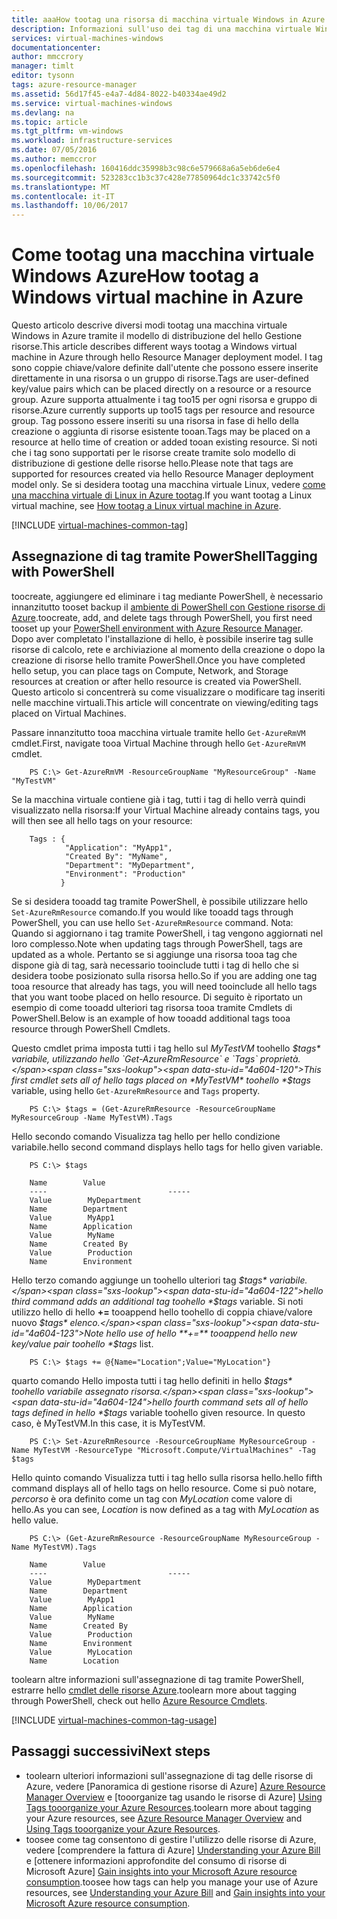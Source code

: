 ```yaml
---
title: aaaHow tootag una risorsa di macchina virtuale Windows in Azure | Documenti Microsoft
description: Informazioni sull'uso dei tag di una macchina virtuale Windows creata in Azure tramite il modello di distribuzione di gestione risorse di hello
services: virtual-machines-windows
documentationcenter: 
author: mmccrory
manager: timlt
editor: tysonn
tags: azure-resource-manager
ms.assetid: 56d17f45-e4a7-4d84-8022-b40334ae49d2
ms.service: virtual-machines-windows
ms.devlang: na
ms.topic: article
ms.tgt_pltfrm: vm-windows
ms.workload: infrastructure-services
ms.date: 07/05/2016
ms.author: memccror
ms.openlocfilehash: 160416ddc35998b3c98c6e579668a6a5eb6de6e4
ms.sourcegitcommit: 523283cc1b3c37c428e77850964dc1c33742c5f0
ms.translationtype: MT
ms.contentlocale: it-IT
ms.lasthandoff: 10/06/2017
---
```

# <a name="how-tootag-a-windows-virtual-machine-in-azure"></a><span data-ttu-id="4a604-103">Come tootag una macchina virtuale Windows Azure</span><span class="sxs-lookup"><span data-stu-id="4a604-103">How tootag a Windows virtual machine in Azure</span></span>
<span data-ttu-id="4a604-104">Questo articolo descrive diversi modi tootag una macchina virtuale Windows in Azure tramite il modello di distribuzione del hello Gestione risorse.</span><span class="sxs-lookup"><span data-stu-id="4a604-104">This article describes different ways tootag a Windows virtual machine in Azure through hello Resource Manager deployment model.</span></span> <span data-ttu-id="4a604-105">I tag sono coppie chiave/valore definite dall'utente che possono essere inserite direttamente in una risorsa o un gruppo di risorse.</span><span class="sxs-lookup"><span data-stu-id="4a604-105">Tags are user-defined key/value pairs which can be placed directly on a resource or a resource group.</span></span> <span data-ttu-id="4a604-106">Azure supporta attualmente i tag too15 per ogni risorsa e gruppo di risorse.</span><span class="sxs-lookup"><span data-stu-id="4a604-106">Azure currently supports up too15 tags per resource and resource group.</span></span> <span data-ttu-id="4a604-107">Tag possono essere inseriti su una risorsa in fase di hello della creazione o aggiunta di risorse esistente tooan.</span><span class="sxs-lookup"><span data-stu-id="4a604-107">Tags may be placed on a resource at hello time of creation or added tooan existing resource.</span></span> <span data-ttu-id="4a604-108">Si noti che i tag sono supportati per le risorse create tramite solo modello di distribuzione di gestione delle risorse hello.</span><span class="sxs-lookup"><span data-stu-id="4a604-108">Please note that tags are supported for resources created via hello Resource Manager deployment model only.</span></span> <span data-ttu-id="4a604-109">Se si desidera tootag una macchina virtuale Linux, vedere [come una macchina virtuale di Linux in Azure tootag](../linux/tag.md?toc=%2fazure%2fvirtual-machines%2flinux%2ftoc.json).</span><span class="sxs-lookup"><span data-stu-id="4a604-109">If you want tootag a Linux virtual machine, see [How tootag a Linux virtual machine in Azure](../linux/tag.md?toc=%2fazure%2fvirtual-machines%2flinux%2ftoc.json).</span></span>

[!INCLUDE [virtual-machines-common-tag](../../../includes/virtual-machines-common-tag.md)]

## <a name="tagging-with-powershell"></a><span data-ttu-id="4a604-110">Assegnazione di tag tramite PowerShell</span><span class="sxs-lookup"><span data-stu-id="4a604-110">Tagging with PowerShell</span></span>
<span data-ttu-id="4a604-111">toocreate, aggiungere ed eliminare i tag mediante PowerShell, è necessario innanzitutto tooset backup il [ambiente di PowerShell con Gestione risorse di Azure][PowerShell environment with Azure Resource Manager].</span><span class="sxs-lookup"><span data-stu-id="4a604-111">toocreate, add, and delete tags through PowerShell, you first need tooset up your [PowerShell environment with Azure Resource Manager][PowerShell environment with Azure Resource Manager].</span></span> <span data-ttu-id="4a604-112">Dopo aver completato l'installazione di hello, è possibile inserire tag sulle risorse di calcolo, rete e archiviazione al momento della creazione o dopo la creazione di risorse hello tramite PowerShell.</span><span class="sxs-lookup"><span data-stu-id="4a604-112">Once you have completed hello setup, you can place tags on Compute, Network, and Storage resources at creation or after hello resource is created via PowerShell.</span></span> <span data-ttu-id="4a604-113">Questo articolo si concentrerà su come visualizzare o modificare tag inseriti nelle macchine virtuali.</span><span class="sxs-lookup"><span data-stu-id="4a604-113">This article will concentrate on viewing/editing tags placed on Virtual Machines.</span></span>

<span data-ttu-id="4a604-114">Passare innanzitutto tooa macchina virtuale tramite hello `Get-AzureRmVM` cmdlet.</span><span class="sxs-lookup"><span data-stu-id="4a604-114">First, navigate tooa Virtual Machine through hello `Get-AzureRmVM` cmdlet.</span></span>

        PS C:\> Get-AzureRmVM -ResourceGroupName "MyResourceGroup" -Name "MyTestVM"

<span data-ttu-id="4a604-115">Se la macchina virtuale contiene già i tag, tutti i tag di hello verrà quindi visualizzato nella risorsa:</span><span class="sxs-lookup"><span data-stu-id="4a604-115">If your Virtual Machine already contains tags, you will then see all hello tags on your resource:</span></span>

        Tags : {
                "Application": "MyApp1",
                "Created By": "MyName",
                "Department": "MyDepartment",
                "Environment": "Production"
               }

<span data-ttu-id="4a604-116">Se si desidera tooadd tag tramite PowerShell, è possibile utilizzare hello `Set-AzureRmResource` comando.</span><span class="sxs-lookup"><span data-stu-id="4a604-116">If you would like tooadd tags through PowerShell, you can use hello `Set-AzureRmResource` command.</span></span> <span data-ttu-id="4a604-117">Nota: Quando si aggiornano i tag tramite PowerShell, i tag vengono aggiornati nel loro complesso.</span><span class="sxs-lookup"><span data-stu-id="4a604-117">Note when updating tags through PowerShell, tags are updated as a whole.</span></span> <span data-ttu-id="4a604-118">Pertanto se si aggiunge una risorsa tooa tag che dispone già di tag, sarà necessario tooinclude tutti i tag di hello che si desidera toobe posizionato sulla risorsa hello.</span><span class="sxs-lookup"><span data-stu-id="4a604-118">So if you are adding one tag tooa resource that already has tags, you will need tooinclude all hello tags that you want toobe placed on hello resource.</span></span> <span data-ttu-id="4a604-119">Di seguito è riportato un esempio di come tooadd ulteriori tag risorsa tooa tramite Cmdlets di PowerShell.</span><span class="sxs-lookup"><span data-stu-id="4a604-119">Below is an example of how tooadd additional tags tooa resource through PowerShell Cmdlets.</span></span>

<span data-ttu-id="4a604-120">Questo cmdlet prima imposta tutti i tag hello sul *MyTestVM* toohello *$tags* variabile, utilizzando hello `Get-AzureRmResource` e `Tags` proprietà.</span><span class="sxs-lookup"><span data-stu-id="4a604-120">This first cmdlet sets all of hello tags placed on *MyTestVM* toohello *$tags* variable, using hello `Get-AzureRmResource` and `Tags` property.</span></span>

        PS C:\> $tags = (Get-AzureRmResource -ResourceGroupName MyResourceGroup -Name MyTestVM).Tags

<span data-ttu-id="4a604-121">Hello secondo comando Visualizza tag hello per hello condizione variabile.</span><span class="sxs-lookup"><span data-stu-id="4a604-121">hello second command displays hello tags for hello given variable.</span></span>

        PS C:\> $tags

        Name        Value
        ----                           -----
        Value        MyDepartment
        Name        Department
        Value        MyApp1
        Name        Application
        Value        MyName
        Name        Created By
        Value        Production
        Name        Environment

<span data-ttu-id="4a604-122">Hello terzo comando aggiunge un toohello ulteriori tag *$tags* variabile.</span><span class="sxs-lookup"><span data-stu-id="4a604-122">hello third command adds an additional tag toohello *$tags* variable.</span></span> <span data-ttu-id="4a604-123">Si noti utilizzo hello di hello  **+=**  tooappend hello toohello di coppia chiave/valore nuovo *$tags* elenco.</span><span class="sxs-lookup"><span data-stu-id="4a604-123">Note hello use of hello **+=** tooappend hello new key/value pair toohello *$tags* list.</span></span>

        PS C:\> $tags += @{Name="Location";Value="MyLocation"}

<span data-ttu-id="4a604-124">quarto comando Hello imposta tutti i tag hello definiti in hello *$tags* toohello variabile assegnato risorsa.</span><span class="sxs-lookup"><span data-stu-id="4a604-124">hello fourth command sets all of hello tags defined in hello *$tags* variable toohello given resource.</span></span> <span data-ttu-id="4a604-125">In questo caso, è MyTestVM.</span><span class="sxs-lookup"><span data-stu-id="4a604-125">In this case, it is MyTestVM.</span></span>

        PS C:\> Set-AzureRmResource -ResourceGroupName MyResourceGroup -Name MyTestVM -ResourceType "Microsoft.Compute/VirtualMachines" -Tag $tags

<span data-ttu-id="4a604-126">Hello quinto comando Visualizza tutti i tag hello sulla risorsa hello.</span><span class="sxs-lookup"><span data-stu-id="4a604-126">hello fifth command displays all of hello tags on hello resource.</span></span> <span data-ttu-id="4a604-127">Come si può notare, *percorso* è ora definito come un tag con *MyLocation* come valore di hello.</span><span class="sxs-lookup"><span data-stu-id="4a604-127">As you can see, *Location* is now defined as a tag with *MyLocation* as hello value.</span></span>

        PS C:\> (Get-AzureRmResource -ResourceGroupName MyResourceGroup -Name MyTestVM).Tags

        Name        Value
        ----                           -----
        Value        MyDepartment
        Name        Department
        Value        MyApp1
        Name        Application
        Value        MyName
        Name        Created By
        Value        Production
        Name        Environment
        Value        MyLocation
        Name        Location

<span data-ttu-id="4a604-128">toolearn altre informazioni sull'assegnazione di tag tramite PowerShell, estrarre hello [cmdlet delle risorse Azure][Azure Resource Cmdlets].</span><span class="sxs-lookup"><span data-stu-id="4a604-128">toolearn more about tagging through PowerShell, check out hello [Azure Resource Cmdlets][Azure Resource Cmdlets].</span></span>

[!INCLUDE [virtual-machines-common-tag-usage](../../../includes/virtual-machines-common-tag-usage.md)]

## <a name="next-steps"></a><span data-ttu-id="4a604-129">Passaggi successivi</span><span class="sxs-lookup"><span data-stu-id="4a604-129">Next steps</span></span>
* <span data-ttu-id="4a604-130">toolearn ulteriori informazioni sull'assegnazione di tag delle risorse di Azure, vedere [Panoramica di gestione risorse di Azure] [ Azure Resource Manager Overview] e [tooorganize tag usando le risorse di Azure] [ Using Tags tooorganize your Azure Resources].</span><span class="sxs-lookup"><span data-stu-id="4a604-130">toolearn more about tagging your Azure resources, see [Azure Resource Manager Overview][Azure Resource Manager Overview] and [Using Tags tooorganize your Azure Resources][Using Tags tooorganize your Azure Resources].</span></span>
* <span data-ttu-id="4a604-131">toosee come tag consentono di gestire l'utilizzo delle risorse di Azure, vedere [comprendere la fattura di Azure] [ Understanding your Azure Bill] e [ottenere informazioni approfondite del consumo di risorse di Microsoft Azure] [Gain insights into your Microsoft Azure resource consumption].</span><span class="sxs-lookup"><span data-stu-id="4a604-131">toosee how tags can help you manage your use of Azure resources, see [Understanding your Azure Bill][Understanding your Azure Bill] and [Gain insights into your Microsoft Azure resource consumption][Gain insights into your Microsoft Azure resource consumption].</span></span>

[PowerShell environment with Azure Resource Manager]: ../../azure-resource-manager/powershell-azure-resource-manager.md
[Azure Resource Cmdlets]: https://msdn.microsoft.com/library/azure/dn757692.aspx
[Azure Resource Manager Overview]: ../../azure-resource-manager/resource-group-overview.md
[Using Tags tooorganize your Azure Resources]: ../../azure-resource-manager/resource-group-using-tags.md
[Understanding your Azure Bill]: ../../billing/billing-understand-your-bill.md
[Gain insights into your Microsoft Azure resource consumption]: ../../billing/billing-usage-rate-card-overview.md
